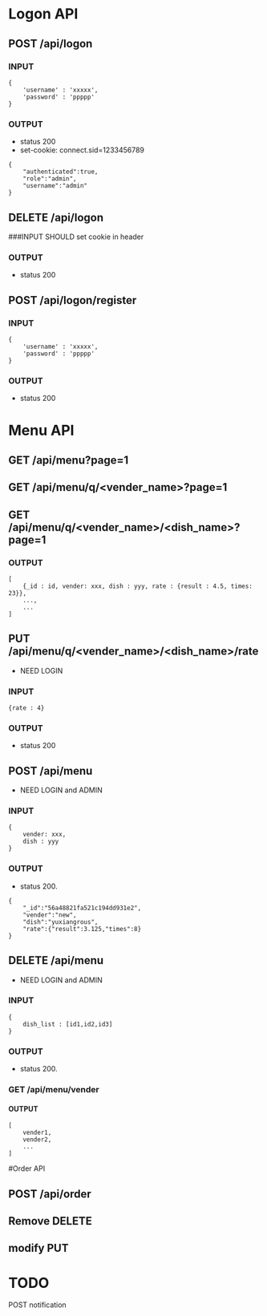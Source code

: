 # Logon API

## POST /__api__/logon

### INPUT

~~~
{
    'username' : 'xxxxx',
    'password' : 'ppppp'
}
~~~

### OUTPUT

* status 200
* set-cookie: connect.sid=1233456789

~~~
{
    "authenticated":true,
    "role":"admin",
    "username":"admin"
}
~~~


## DELETE /__api__/logon

###INPUT
SHOULD set cookie in header

### OUTPUT

* status 200

## POST /__api__/logon/register

### INPUT
~~~
{
    'username' : 'xxxxx',
    'password' : 'ppppp'
}
~~~

### OUTPUT

* status 200


# Menu API

## GET /__api__/menu?page=1
## GET /__api__/menu/q/\<vender_name\>?page=1
## GET /__api__/menu/q/\<vender_name\>/\<dish_name\>?page=1

### OUTPUT

~~~
[
    {_id : id, vender: xxx, dish : yyy, rate : {result : 4.5, times: 23}},
    ...,
    ...
]
~~~

## PUT /__api__/menu/q/\<vender_name\>/\<dish_name\>/rate

* NEED LOGIN

### INPUT

~~~
{rate : 4}
~~~

### OUTPUT
* status 200


## POST /__api__/menu

* NEED LOGIN and ADMIN

### INPUT

~~~   
{
    vender: xxx, 
    dish : yyy
}
~~~

### OUTPUT

* status 200.

~~~
{  
    "_id":"56a48821fa521c194dd931e2",
    "vender":"new",
    "dish":"yuxiangrous",
    "rate":{"result":3.125,"times":8}
}
~~~

## DELETE /__api__/menu

* NEED LOGIN and ADMIN

### INPUT

~~~
{
    dish_list : [id1,id2,id3]
}
~~~

### OUTPUT

* status 200.

### GET /__api__/menu/vender

#### OUTPUT

~~~
[
    vender1,
    vender2,
    ...
]
~~~

#Order API

## POST /__api__/order

## Remove DELETE     

## modify PUT


# TODO
POST notification